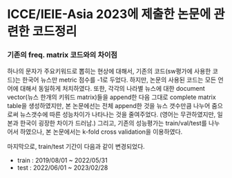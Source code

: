 # ICCE/IEIE-Asia 2023에 제출한 논문에 관련한 코드정리

### 기존의 freq. matrix 코드와의 차이점 
하나의 문자가 주요키워드로 뽑히는 현상에 대해서, 기존의 코드(sw평가에 사용한 코드)는 한국어 뉴스만 metric 점수를 -1로 두었다. 하지만, 논문의 사용된 코드는 모든 언어에 대해서 동일하게 처치하였다.
또한, 각각의 나라별 뉴스에 대한 document vector(뉴스 한개의 키워드 matrix)들을 append한 다음 그대로 complete matrix table을 생성하였지만, 본 논문에선는 전체 append한 것을 뉴스 갯수만큼 나누어 줌으로써 뉴스갯수에 따른 성능차이가 나타나는 것을 줄여주었다. (영어는 무관하였지만, 일본과 한국이 굉장한 차이가 드러남.) 그리고, 기존의 성능평가는 train/val/test를 나누어서 하였으나, 본 논문에서는 k-fold cross validation을 이용하였다.

마지막으로, train/test 기간이 다음과 같이 변경되었다.
- train : 2019/08/01 ~ 2022/05/31
- test  : 2022/06/01 ~ 2023/02/28

 
